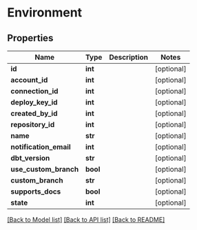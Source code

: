 # Environment

## Properties
Name | Type | Description | Notes
------------ | ------------- | ------------- | -------------
**id** | **int** |  | [optional] 
**account_id** | **int** |  | [optional] 
**connection_id** | **int** |  | [optional] 
**deploy_key_id** | **int** |  | [optional] 
**created_by_id** | **int** |  | [optional] 
**repository_id** | **int** |  | [optional] 
**name** | **str** |  | [optional] 
**notification_email** | **int** |  | [optional] 
**dbt_version** | **str** |  | [optional] 
**use_custom_branch** | **bool** |  | [optional] 
**custom_branch** | **str** |  | [optional] 
**supports_docs** | **bool** |  | [optional] 
**state** | **int** |  | [optional] 

[[Back to Model list]](../README.md#documentation-for-models) [[Back to API list]](../README.md#documentation-for-api-endpoints) [[Back to README]](../README.md)

